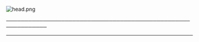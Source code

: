 ![head.png](https://cdn.discordapp.com/attachments/786132731817099297/798620165142085633/gif_arka.gif)


─────────────────────────────────────────────────────────────


---
